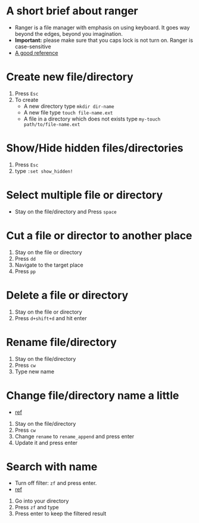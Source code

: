 # A short brief about ranger

- Ranger is a file manager with emphasis on using keyboard. It goes way beyond the edges, beyond you imagination.
- **Important:** please make sure that you caps lock is not turn on. Ranger is case-sensitive
- [A good reference](https://wiki.archlinux.org/title/ranger)

# Create new file/directory

1. Press `Esc`
2. To create
   - A new directory type `mkdir dir-name`
   - A new file type `touch file-name.ext`
   - A file in a directory which does not exists type `my-touch path/to/file-name.ext`

# Show/Hide hidden files/directories

1. Press `Esc`
2. type `:set show_hidden!`

# Select multiple file or directory

- Stay on the file/directory and Press `space`

# Cut a file or director to another place

1. Stay on the file or directory
2. Press `dd`
3. Navigate to the target place
4. Press `pp`

# Delete a file or directory

1. Stay on the file or directory
2. Press `d+shift+d` and hit enter

# Rename file/directory

1. Stay on the file/directory
2. Press `cw`
3. Type new name

# Change file/directory name a little

- [ref](https://www.reddit.com/r/linux4noobs/comments/6qetei/autofill_current_name_when_renaming_files_in/?utm_source=share&utm_medium=web2x&context=3)

1. Stay on the file/directory
2. Press `cw`
3. Change `rename` to `rename_append` and press enter
4. Update it and press enter

# Search with name

- Turn off filter: `zf` and press enter.
- [ref](https://unix.stackexchange.com/questions/568899/search-and-select-all-matching-files-in-ranger)

1. Go into your directory
2. Press `zf` and type
3. Press enter to keep the filtered result
